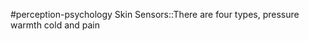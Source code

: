 #perception-psychology 
Skin Sensors::There are four types, pressure warmth cold and pain
<!--SR:!2024-02-05,3,250-->